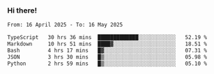 ### Hi there!

<!--START_SECTION:waka-->

```txt
From: 16 April 2025 - To: 16 May 2025

TypeScript   30 hrs 36 mins  █████████████░░░░░░░░░░░░   52.19 %
Markdown     10 hrs 51 mins  ████▓░░░░░░░░░░░░░░░░░░░░   18.51 %
Bash         4 hrs 17 mins   █▓░░░░░░░░░░░░░░░░░░░░░░░   07.31 %
JSON         3 hrs 30 mins   █▒░░░░░░░░░░░░░░░░░░░░░░░   05.98 %
Python       2 hrs 59 mins   █▒░░░░░░░░░░░░░░░░░░░░░░░   05.10 %
```

<!--END_SECTION:waka-->
